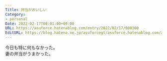 ```yaml
---
Title: 弁当がおいしい
Category:
- personal
Date: 2022-02-17T00:01:00+09:00
URL: https://asuforce.hatenablog.com/entry/2022/02/17/000100
EditURL: https://blog.hatena.ne.jp/asuforcegt/asuforce.hatenablog.com/atom/entry/13574176438064228217
---
```


今日も特に何もなかった。  
妻の弁当がうまかった。
